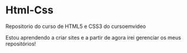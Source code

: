 # Html-Css
 Repositorio do curso de HTML5 e CSS3 do cursoemvideo

Estou aprendendo a criar sites e a partir de agora irei gerenciar os meus repositórios!
